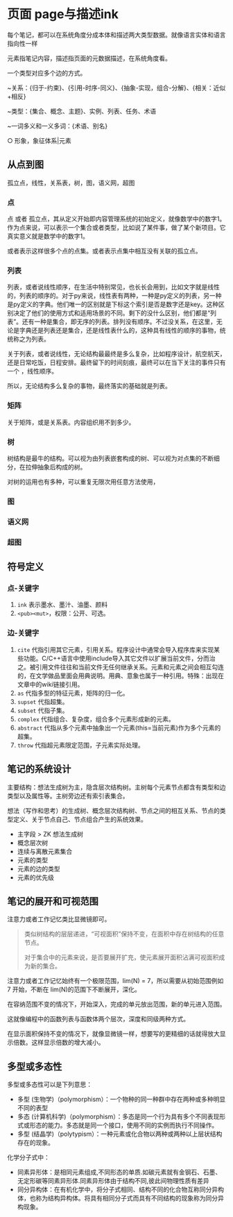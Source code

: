 # 页面 page与描述ink

每个笔记，都可以在系统角度分成本体和描述两大类型数据。就像语言实体和语言指向性一样

元素指笔记内容，描述指页面的元数据描述，在系统角度看。

一个类型对应多个边的方式。

~关系：{归于-约束}、{引用-时序-同义}、{抽象-实现，组合-分解}、{相关：近似+相反}

~类型：{集合、概念、主题}、实例、列表、任务、术语

~一词多义和一义多词：{术语、别名}

○ 形象，象征体系|元素

## 从点到图

孤立点，线性，关系表，树，图，语义网，超图

### 点

点 或者 孤立点，其从定义开始即内容管理系统的初始定义，就像数学中的数字1。作为点来说，可以表示一个集合或者类型，比如说了某件事，做了某个新项目。它真实意义就是数学中的数字1。

或者表示这样很多个点的点集。或者表示点集中相互没有关联的孤立点。

### 列表

列表，或者说线性顺序，在生活中特别常见，也长长会用到，比如文字就是线性的，列表的顺序的。对于py来说，线性表有两种，一种是py定义的列表，另一种是py定义的字典。他们唯一的区别就是下标这个索引是否是数字还是key。这种区别决定了他们的使用方式和适用场景的不同。剩下的没什么区别，他们都是“列表”。还有一种是集合，即无序的列表。排列没有顺序。不过没关系，在这里，无论是字典还是列表还是集合，还是线性表什么的，这种具有线性的顺序的事物，统统称之为列表。

关于列表，或者说线性，无论结构最最终是多么复杂，比如程序设计，航空航天，还是日常吃饭，日程安排。最终留下的时间刻痕，最终可以在当下关注的事件只有一个 ，线性顺序。

所以，无论结构多么复杂的事物，最终落实的基础就是列表。

### 矩阵

关于矩阵，或是关系表。内容组织用不到多少。

### 树

树结构是最牛的结构。可以视为由列表嵌套构成的树、可以视为对点集的不断细分，在拉伸抽象后构成的树。

对树的运用也有多种，可以重复无限次用任意方法使用，

### 图

### 语义网

### 超图

## 符号定义


### 点-关键字

1. `ink` 表示墨水、墨汁、油墨、颜料
2. `<pub><mut>`，权限：公开、可选。


### 边-关键字

1. `cite` 代指引用其它元素，引用关系。程序设计中通常会导入程序库来实现某些功能。C/C++语言中使用include导入其它文件以扩展当前文件，分而治之。被引用文件往往和当前文件无任何继承关系。元素和元素之间会相互勾连的，在文学做品里面会用典说明。用典、意象也属于一种引用。特殊：出现在文章中的wiki链接引用。
2. `as` 代指多型的特征元素，矩阵的归一化。
3. `supset` 代指超集。
4. `subset` 代指子集。
5. `complex` 代指组合、复杂度，组合多个元素形成新的元素。
6. `abstract` 代指从多个元素中抽象出一个元素(this=当前元素)作为多个元素的超集。
7. `throw` 代指超元素限定范围，子元素实际处理。


## 笔记的系统设计

主要结构：想法生成树为主，隐含层次结构树。主树每个元素节点都含有类型和边类型以及属性等。主树旁边还有索引表集合。

想法（写作和思考）的生成树、概念层次结构树、节点之间的相互关系、节点的类型定义、关于节点自己、节点组合产生的系统效果。

- 主字段 > ZK 想法生成树
- 概念层次树
- 连续与离散元素集合
- 元素的类型
- 元素的边的类型
- 元素的优先级

## 笔记的展开和可视范围

注意力或者工作记忆类比显微镜即可。

> 类似树结构的层层递进，“可视面积”保持不变，在面积中存在树结构的任意节点。
>
> 对于集合中的元素来说，是否要展开扩充，使元素展开面积沾满可视面积成为新的集合。

注意力或者工作记忆始终有一个极限范围，lim(N) = 7，所以需要从初始范围例如 7 开始，不断在 lim(N)的范围下不断展开，深化。

在容纳范围不变的情况下，开始深入，完成的单元放出范围，新的单元进入范围。

这就像编程中的函数列表与函数体两个层次，深度和同级两种方式。

在显示面积保持不变的情况下，就像显微镜一样，想要写的更精细的话就得放大显示倍数。这样显示倍数的增大减小。

## 多型或多态性

多型或多态性可以是下列意思：

- 多型 (生物学)（polymorphism）：一个物种的同一种群中存在两种或多种明显不同的表型
- 多态 (计算机科学)（polymorphism）：多态是同一个行为具有多个不同表现形式或形态的能力。多态就是同一个接口，使用不同的实例而执行不同操作。
- 多型 (结晶学)（polytypism）：一种元素或化合物以两种或两种以上层状结构存在的现象。

化学分子式中：
- 同素异形体：是相同元素组成,不同形态的单质.如碳元素就有金钢石、石墨、无定形碳等同素异形体.同素异形体由于结构不同,彼此间物理性质有差异
- 同分异构体：在有机化学中，将分子式相同、结构不同的化合物互称同分异构体，也称为结构异构体。将具有相同分子式而具有不同结构的现象称为同分异构现象。